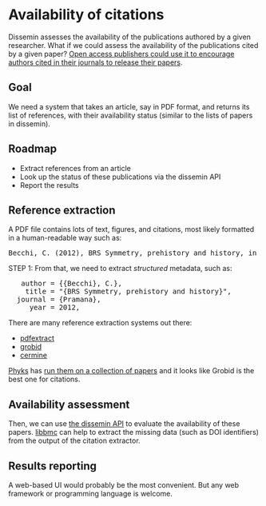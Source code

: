Availability of citations
=========================

Dissemin assesses the availability of the publications authored by a given researcher.
What if we could assess the availability of the publications cited by a given paper?
[Open access publishers could use it to encourage authors cited in their journals to
release their papers](https://www.linkedin.com/pulse/accelerating-open-access-adoption-john-dove).

Goal
----

We need a system that takes an article, say in PDF format, and
returns its list of references, with their availability status
(similar to the lists of papers in dissemin).

Roadmap
-------

 * Extract references from an article
 * Look up the status of these publications via the dissemin API
 * Report the results

Reference extraction
--------------------

A PDF file contains lots of text, figures, and citations, most likely formatted in a human-readable way such as:

<pre>Becchi, C. (2012), BRS Symmetry, prehistory and history, in Pramana, p. 837-851</pre>

STEP 1: From that, we need to extract *structured* metadata, such as:

<pre>
   author = {{Becchi}, C.},
    title = "{BRS Symmetry, prehistory and history}",
  journal = {Pramana},
     year = 2012,
</pre>

There are many reference extraction systems out there:

 * [pdfextract](https://github.com/CrossRef/pdfextract)
 * [grobid](https://github.com/kermitt2/grobid)
 * [cermine](http://cermine.ceon.pl/index.html)

[Phyks](https://phyks.me) has [run them on a collection of papers](https://known.phyks.me/2016/comparison-of-tools-to-fetch-references-for-scientific-papers)
and it looks like Grobid is the best one for citations.

Availability assessment
-----------------------

Then, we can use [the dissemin API](api.html) to evaluate the availability
of these papers. [libbmc](https://github.com/Phyks/libbmc/) can help to extract the
missing data (such as DOI identifiers) from the output of the citation extractor.

Results reporting
-----------------

A web-based UI would probably be the most convenient. But any web framework or
 programming language is welcome.


